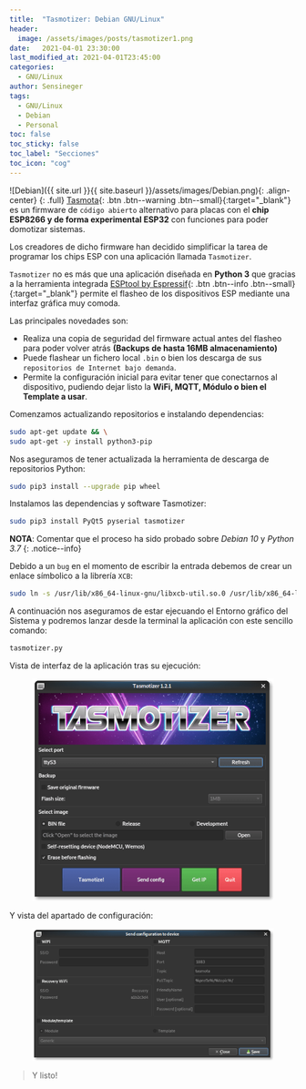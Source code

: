 ```yaml
---
title:  "Tasmotizer: Debian GNU/Linux"
header:
  image: /assets/images/posts/tasmotizer1.png
date:   2021-04-01 23:30:00
last_modified_at: 2021-04-01T23:45:00
categories:
  - GNU/Linux
author: Sensineger
tags:
  - GNU/Linux
  - Debian
  - Personal
toc: false
toc_sticky: false
toc_label: "Secciones"
toc_icon: "cog"
---
```


![Debian]({{ site.url }}{{ site.baseurl }}/assets/images/Debian.png){: .align-center}
{: .full}
[Tasmota](https://tasmota.github.io/docs/){: .btn .btn--warning .btn--small}{:target="_blank"} es un firmware de `código abierto` alternativo para placas con el **chip ESP8266 y de forma experimental ESP32** con funciones para poder domotizar sistemas.

Los creadores de dicho firmware han decidido simplificar la tarea de programar los chips ESP con una aplicación llamada `Tasmotizer`.

`Tasmotizer` no es más que una aplicación diseñada en **Python 3** que gracias a la herramienta integrada [ESPtool by Espressif](https://github.com/espressif/esptool){: .btn .btn--info .btn--small}{:target="_blank"} permite el flasheo de los dispositivos ESP mediante una interfaz gráfica muy comoda.

Las principales novedades son:

 * Realiza una copia de seguridad del firmware actual antes del flasheo para poder volver atrás **(Backups de hasta 16MB almacenamiento)**
 * Puede flashear un fichero local `.bin` o bien los descarga de sus `repositorios de Internet bajo demanda`.
 * Permite la configuración inicial para evitar tener que conectarnos al dispositivo, pudiendo dejar listo la **WiFi, MQTT, Módulo o bien el Template a usar**.

Comenzamos actualizando repositorios e instalando dependencias:

```bash
sudo apt-get update && \
sudo apt-get -y install python3-pip
```

Nos aseguramos de tener actualizada la herramienta de descarga de repositorios Python:

```bash
sudo pip3 install --upgrade pip wheel
```

Instalamos las dependencias y software Tasmotizer:

```bash
sudo pip3 install PyQt5 pyserial tasmotizer
```

**NOTA**: Comentar que el proceso ha sido probado sobre *Debian 10* y *Python 3.7*
{: .notice--info}

Debido a un `bug` en el momento de escribir la entrada debemos de crear un enlace símbolico a la librería `XCB`:

```bash
sudo ln -s /usr/lib/x86_64-linux-gnu/libxcb-util.so.0 /usr/lib/x86_64-linux-gnu/libxcb-util.so.1
```

A continuación nos aseguramos de estar ejecuando el Entorno gráfico del Sistema y podremos lanzar desde la terminal la aplicación con este sencillo comando:

```bash
tasmotizer.py
```

Vista de interfaz de la aplicación tras su ejecución:

<figure>
    <a href="/assets/images/posts/tasmotizer2.png"><img src="/assets/images/posts/tasmotizer2.png"></a>
</figure>

Y vista del apartado de configuración:

<figure>
    <a href="/assets/images/posts/tasmotizer3.png"><img src="/assets/images/posts/tasmotizer3.png"></a>
</figure>

> Y listo!
